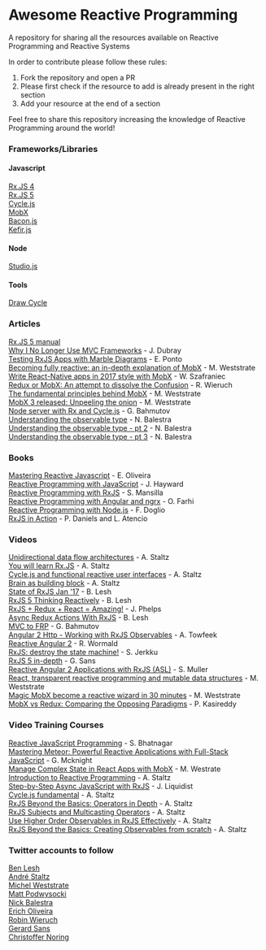 # Awesome Reactive Programming
A repository for sharing all the resources available on Reactive Programming and Reactive Systems

In order to contribute please follow these rules:
1. Fork the repository and open a PR
2. Please first check if the resource to add is already present in the right section
3. Add your resource at the end of a section

Feel free to share this repository increasing the knowledge of Reactive Programming around the world!   

### Frameworks/Libraries    
#### Javascript
[Rx.JS 4](https://github.com/Reactive-Extensions/RxJS)    
[Rx.JS 5](https://github.com/ReactiveX/rxjs)     
[Cycle.js](https://cycle.js.org/)     
[MobX](https://mobx.js.org/)       
[Bacon.js](https://baconjs.github.io/)    
[Kefir.js](https://rpominov.github.io/kefir/)    

#### Node
[Studio.js](https://github.com/ericholiveira/studio)     

#### Tools
[Draw Cycle](https://github.com/bahmutov/draw-cycle)    

### Articles
[Rx.JS 5 manual](http://reactivex.io/rxjs/manual/)    
[Why I No Longer Use MVC Frameworks](https://www.infoq.com/articles/no-more-mvc-frameworks) - J. Dubray    
[Testing RxJS Apps with Marble Diagrams](https://www.ericponto.com/blog/2017/01/08/rxjs-marble-diagram-tests-with-qunit/) - E. Ponto    
[Becoming fully reactive: an in-depth explanation of MobX](https://medium.com/@mweststrate/becoming-fully-reactive-an-in-depth-explanation-of-mobservable-55995262a254) - M. Weststrate    
[Write React-Native apps in 2017 style with MobX](https://blog.callstack.io/write-react-native-apps-in-2017-style-with-mobx-e2dffc209fcb) - W. Szafraniec    
[Redux or MobX: An attempt to dissolve the Confusion](https://www.robinwieruch.de/redux-mobx-confusion/?utm_content=buffer8e86e&utm_medium=social&utm_source=twitter.com&utm_campaign=buffer) - R. Wieruch     
[The fundamental principles behind MobX](https://hackernoon.com/the-fundamental-principles-behind-mobx-7a725f71f3e8) - M. Weststrate        
[MobX 3 released: Unpeeling the onion](https://medium.com/@mweststrate/mobx-3-released-unpeeling-the-onion-ca877382f443) - M. Weststrate     
[Node server with Rx and Cycle.js](https://glebbahmutov.com/blog/node-server-with-rx-and-cycle/) - G. Bahmutov    
[Understanding the observable type](http://nick.balestra.ch/2016/Understanding-the-observable-type/) - N. Balestra   
[Understanding the observable type - pt 2](http://nick.balestra.ch/2016/creating-observables/) - N. Balestra   
[Understanding the observable type - pt 3](http://nick.balestra.ch/2016/composing-observables/) - N. Balestra   

### Books     
[Mastering Reactive Javascript](https://www.packtpub.com/web-development/mastering-reactive-javascript) - E. Oliveira     
[Reactive Programming with JavaScript](https://www.packtpub.com/application-development/reactive-programming-javascript) - J. Hayward     
[Reactive Programming with RxJS](https://pragprog.com/book/smreactjs/reactive-programming-with-rxjs) - S. Mansilla    
[Reactive Programming with Angular and ngrx](http://www.apress.com/gb/book/9781484226193) - O. Farhi   
[Reactive Programming with Node.js](http://www.apress.com/gb/book/9781484221518) - F. Doglio    
[RxJS in Action](https://www.manning.com/books/rxjs-in-action) - P. Daniels and L. Atencio


### Videos
[Unidirectional data flow architectures](https://www.youtube.com/watch?v=1c6XiQsnh_U&t=1s) - A. Staltz    
[You will learn Rx.JS](https://www.youtube.com/watch?v=uQ1zhJHclvs) - A. Staltz   
[Cycle.js and functional reactive user interfaces](https://www.youtube.com/watch?v=uNZnftSksYg) - A. Staltz    
[Brain as building block](https://www.youtube.com/watch?v=1ToJ7cxb1R8) - A. Staltz   
[State of RxJS Jan '17](https://www.youtube.com/watch?v=7DE37wK0d9I) - B. Lesh    
[RxJS 5 Thinking Reactively](https://www.youtube.com/watch?v=3LKMwkuK0ZE) - B. Lesh    
[RxJS + Redux + React = Amazing!](https://www.youtube.com/watch?v=AslncyG8whg) - J. Phelps    
[Async Redux Actions With RxJS](https://www.youtube.com/watch?v=sF5-V-Szo0c) - B. Lesh   
[MVC to FRP](https://www.youtube.com/watch?v=-PCq4pXaDZw) - G. Bahmutov   
[Angular 2 Http - Working with RxJS Observables](https://www.youtube.com/watch?v=BzmuEhBc3yk) - A. Towfeek    
[Reactive Angular 2](https://www.oreilly.com/learning/reactive-angular-2?utm_source=oreilly&utm_medium=newsite&utm_campaign=web-trends-on-our-radar-in-2017) - R. Wormald    
[RxJS: destroy the state machine!](https://www.youtube.com/watch?v=1abiJ9VBsDc) - S. Jerkku    
[RxJS 5 in-depth](https://www.youtube.com/watch?v=KTlay8cZdAk) - G. Sans    
[Reactive Angular 2 Applications with RxJS (ASL)](https://www.youtube.com/watch?v=YiDrd1GLpxc) - S. Muller   
[React, transparent reactive programming and mutable data structures](https://youtu.be/FEwLwiizlk0) - M. Weststrate    
[Magic MobX become a reactive wizard in 30 minutes](https://www.youtube.com/watch?v=TfxfRkNCnmk) - M. Weststrate    
[MobX vs Redux: Comparing the Opposing Paradigms](https://www.youtube.com/watch?v=76FRrbY18Bs) - P. Kasireddy


### Video Training Courses    
[Reactive JavaScript Programming](https://www.packtpub.com/application-development/reactive-javascript-programming-video) - S. Bhatnagar     
[Mastering Meteor: Powerful Reactive Applications with Full-Stack JavaScript](https://www.packtpub.com/web-development/mastering-meteor-powerful-reactive-applications-full-stack-javascript-video) - G. Mcknight     
[Manage Complex State in React Apps with MobX](https://egghead.io/courses/manage-complex-state-in-react-apps-with-mobx) - M. Westrate    
[Introduction to Reactive Programming](https://egghead.io/courses/introduction-to-reactive-programming) - A. Staltz    
[Step-by-Step Async JavaScript with RxJS](https://egghead.io/courses/step-by-step-async-javascript-with-rxjs) - J. Liquidist    
[Cycle.js fundamental](https://egghead.io/courses/cycle-js-fundamentals) - A. Staltz   
[RxJS Beyond the Basics: Operators in Depth](https://egghead.io/courses/rxjs-beyond-the-basics-operators-in-depth) - A. Staltz    
[RxJS Subjects and Multicasting Operators](https://egghead.io/courses/rxjs-subjects-and-multicasting-operators) - A. Staltz    
[Use Higher Order Observables in RxJS Effectively](https://egghead.io/courses/use-higher-order-observables-in-rxjs-effectively) - A. Staltz    
[RxJS Beyond the Basics: Creating Observables from scratch](https://egghead.io/courses/rxjs-beyond-the-basics-creating-observables-from-scratch) - A. Staltz    


### Twitter accounts to follow
[Ben Lesh](https://twitter.com/BenLesh)   
[André Staltz](https://twitter.com/andrestaltz)    
[Michel Weststrate](https://twitter.com/mweststrate)  
[Matt Podwysocki](https://twitter.com/mattpodwysocki)     
[Nick Balestra](https://twitter.com/nickbalestra)   
[Erich Oliveira](https://twitter.com/Oliveira_Erich)    
[Robin Wieruch](https://twitter.com/rwieruch)     
[Gerard Sans](https://twitter.com/gerardsans)    
[Christoffer Noring](https://twitter.com/chris_noring)    